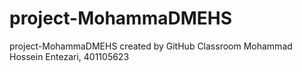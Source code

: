 # project-MohammaDMEHS
project-MohammaDMEHS created by GitHub Classroom Mohammad Hossein Entezari, 401105623
